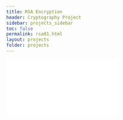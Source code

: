 ```yaml
---
title: RSA Encryption
header: Cryptography Project
sidebar: projects_sidebar
toc: false
permalink: rsa01.html
layout: projects
folder: projects
---
```

<head>
<script>
  function resize(obj) {
    obj.style.height = obj.contentWindow.document.body.scrollHeight + 0 + 'px';
  }
</script>
</head>

<iframe src="pages/projects/rsa01_content.html"
        onload="resize(this)"
        frameborder="0"
        scrolling="no"/>
